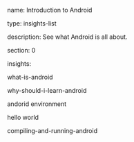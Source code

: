 name: Introduction to Android

type: insights-list

description: See what Android is all about.

section: 0

insights:

what-is-android

why-should-i-learn-android

andorid environment

hello world

compiling-and-running-android
